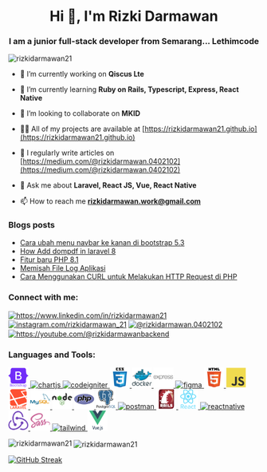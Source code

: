 <h1 align="center">Hi 👋, I'm Rizki Darmawan</h1>
<h3 align="center">I am a junior full-stack developer from Semarang... Lethimcode</h3>

<p align="left"> <img src="https://komarev.com/ghpvc/?username=rizkidarmawan21&label=Profile%20views&color=0e75b6&style=flat" alt="rizkidarmawan21" /> </p>

- 🔭 I’m currently working on **Qiscus Lte**

- 🌱 I’m currently learning **Ruby on Rails, Typescript, Express, React Native**

- 👯 I’m looking to collaborate on **MKID**

- 👨‍💻 All of my projects are available at [https://rizkidarmawan21.github.io](https://rizkidarmawan21.github.io)

- 📝 I regularly write articles on [https://medium.com/@rizkidarmawan.0402102](https://medium.com/@rizkidarmawan.0402102)

- 💬 Ask me about **Laravel, React JS, Vue, React Native**

- 📫 How to reach me **rizkidarmawan.work@gmail.com**

### Blogs posts
<!-- BLOG-POST-LIST:START -->
- [Cara ubah menu navbar ke kanan di bootstrap 5.3](https://medium.com/@rizkidarmawan.0402102/cara-ubah-menu-navbar-ke-kanan-di-bootstrap-5-3-6acf72c68418?source=rss-db5a7dc5cd6a------2)
- [How Add dompdf in laravel 8](https://medium.com/@rizkidarmawan.0402102/how-add-dompdf-in-laravel-8-55369d475126?source=rss-db5a7dc5cd6a------2)
- [Fitur baru PHP 8.1](https://medium.com/@rizkidarmawan.0402102/fitur-baru-php-8-1-5eea42f919cb?source=rss-db5a7dc5cd6a------2)
- [Memisah File Log Aplikasi](https://medium.com/@rizkidarmawan.0402102/memisah-file-log-aplikasi-f887bb452c97?source=rss-db5a7dc5cd6a------2)
- [Cara Menggunakan CURL untuk Melakukan HTTP Request di PHP](https://medium.com/@rizkidarmawan.0402102/cara-menggunakan-curl-untuk-melakukan-http-request-di-php-cb57a6ef4add?source=rss-db5a7dc5cd6a------2)
<!-- BLOG-POST-LIST:END -->

<h3 align="left">Connect with me:</h3>
<p align="left">
<a href="https://linkedin.com/in/https://www.linkedin.com/in/rizkidarmawan21" target="blank"><img align="center" src="https://raw.githubusercontent.com/rahuldkjain/github-profile-readme-generator/master/src/images/icons/Social/linked-in-alt.svg" alt="https://www.linkedin.com/in/rizkidarmawan21" height="30" width="40" /></a>
<a href="https://instagram.com/instagram.com/rizkidarmawan_21" target="blank"><img align="center" src="https://raw.githubusercontent.com/rahuldkjain/github-profile-readme-generator/master/src/images/icons/Social/instagram.svg" alt="instagram.com/rizkidarmawan_21" height="30" width="40" /></a>
<a href="https://medium.com/@rizkidarmawan.0402102" target="blank"><img align="center" src="https://raw.githubusercontent.com/rahuldkjain/github-profile-readme-generator/master/src/images/icons/Social/medium.svg" alt="@rizkidarmawan.0402102" height="30" width="40" /></a>
<a href="https://www.youtube.com/c/https://youtube.com/@rizkidarmawanbackend" target="blank"><img align="center" src="https://raw.githubusercontent.com/rahuldkjain/github-profile-readme-generator/master/src/images/icons/Social/youtube.svg" alt="https://youtube.com/@rizkidarmawanbackend" height="30" width="40" /></a>
</p>

<h3 align="left">Languages and Tools:</h3>
<p align="left"> <a href="https://getbootstrap.com" target="_blank" rel="noreferrer"> <img src="https://raw.githubusercontent.com/devicons/devicon/master/icons/bootstrap/bootstrap-plain-wordmark.svg" alt="bootstrap" width="40" height="40"/> </a> <a href="https://www.chartjs.org" target="_blank" rel="noreferrer"> <img src="https://www.chartjs.org/media/logo-title.svg" alt="chartjs" width="40" height="40"/> </a> <a href="https://codeigniter.com" target="_blank" rel="noreferrer"> <img src="https://cdn.worldvectorlogo.com/logos/codeigniter.svg" alt="codeigniter" width="40" height="40"/> </a> <a href="https://www.w3schools.com/css/" target="_blank" rel="noreferrer"> <img src="https://raw.githubusercontent.com/devicons/devicon/master/icons/css3/css3-original-wordmark.svg" alt="css3" width="40" height="40"/> </a> <a href="https://www.docker.com/" target="_blank" rel="noreferrer"> <img src="https://raw.githubusercontent.com/devicons/devicon/master/icons/docker/docker-original-wordmark.svg" alt="docker" width="40" height="40"/> </a> <a href="https://expressjs.com" target="_blank" rel="noreferrer"> <img src="https://raw.githubusercontent.com/devicons/devicon/master/icons/express/express-original-wordmark.svg" alt="express" width="40" height="40"/> </a> <a href="https://www.figma.com/" target="_blank" rel="noreferrer"> <img src="https://www.vectorlogo.zone/logos/figma/figma-icon.svg" alt="figma" width="40" height="40"/> </a> <a href="https://www.w3.org/html/" target="_blank" rel="noreferrer"> <img src="https://raw.githubusercontent.com/devicons/devicon/master/icons/html5/html5-original-wordmark.svg" alt="html5" width="40" height="40"/> </a> <a href="https://developer.mozilla.org/en-US/docs/Web/JavaScript" target="_blank" rel="noreferrer"> <img src="https://raw.githubusercontent.com/devicons/devicon/master/icons/javascript/javascript-original.svg" alt="javascript" width="40" height="40"/> </a> <a href="https://laravel.com/" target="_blank" rel="noreferrer"> <img src="https://raw.githubusercontent.com/devicons/devicon/master/icons/laravel/laravel-plain-wordmark.svg" alt="laravel" width="40" height="40"/> </a> <a href="https://www.mysql.com/" target="_blank" rel="noreferrer"> <img src="https://raw.githubusercontent.com/devicons/devicon/master/icons/mysql/mysql-original-wordmark.svg" alt="mysql" width="40" height="40"/> </a> <a href="https://nodejs.org" target="_blank" rel="noreferrer"> <img src="https://raw.githubusercontent.com/devicons/devicon/master/icons/nodejs/nodejs-original-wordmark.svg" alt="nodejs" width="40" height="40"/> </a> <a href="https://www.php.net" target="_blank" rel="noreferrer"> <img src="https://raw.githubusercontent.com/devicons/devicon/master/icons/php/php-original.svg" alt="php" width="40" height="40"/> </a> <a href="https://www.postgresql.org" target="_blank" rel="noreferrer"> <img src="https://raw.githubusercontent.com/devicons/devicon/master/icons/postgresql/postgresql-original-wordmark.svg" alt="postgresql" width="40" height="40"/> </a> <a href="https://postman.com" target="_blank" rel="noreferrer"> <img src="https://www.vectorlogo.zone/logos/getpostman/getpostman-icon.svg" alt="postman" width="40" height="40"/> </a> <a href="https://rubyonrails.org" target="_blank" rel="noreferrer"> <img src="https://raw.githubusercontent.com/devicons/devicon/master/icons/rails/rails-original-wordmark.svg" alt="rails" width="40" height="40"/> </a> <a href="https://reactjs.org/" target="_blank" rel="noreferrer"> <img src="https://raw.githubusercontent.com/devicons/devicon/master/icons/react/react-original-wordmark.svg" alt="react" width="40" height="40"/> </a> <a href="https://reactnative.dev/" target="_blank" rel="noreferrer"> <img src="https://reactnative.dev/img/header_logo.svg" alt="reactnative" width="40" height="40"/> </a> <a href="https://redux.js.org" target="_blank" rel="noreferrer"> <img src="https://raw.githubusercontent.com/devicons/devicon/master/icons/redux/redux-original.svg" alt="redux" width="40" height="40"/> </a> <a href="https://sass-lang.com" target="_blank" rel="noreferrer"> <img src="https://raw.githubusercontent.com/devicons/devicon/master/icons/sass/sass-original.svg" alt="sass" width="40" height="40"/> </a> <a href="https://tailwindcss.com/" target="_blank" rel="noreferrer"> <img src="https://www.vectorlogo.zone/logos/tailwindcss/tailwindcss-icon.svg" alt="tailwind" width="40" height="40"/> </a> <a href="https://vuejs.org/" target="_blank" rel="noreferrer"> <img src="https://raw.githubusercontent.com/devicons/devicon/master/icons/vuejs/vuejs-original-wordmark.svg" alt="vuejs" width="40" height="40"/> </a> </p>

<p><img align="left" src="https://github-readme-stats.vercel.app/api/top-langs?username=rizkidarmawan21&show_icons=true&locale=en&layout=compact" alt="rizkidarmawan21" /></p>

<p>&nbsp;<img align="center" src="https://github-readme-stats.vercel.app/api?username=rizkidarmawan21&show_icons=true&locale=en" alt="rizkidarmawan21" /></p>

<p><a href="https://git.io/streak-stats"><img src="http://github-readme-streak-stats.herokuapp.com?user=rizkidarmawan21&theme=vue-dark&exclude_days=Sun%2CMon%2CTue%2CWed%2CThu%2CFri%2CSat" alt="GitHub Streak" /></a></p>
